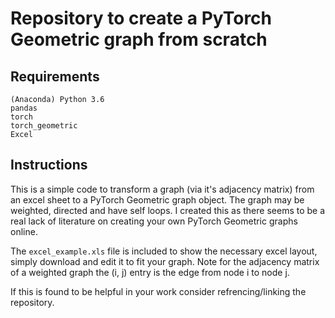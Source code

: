 # Repository to create a PyTorch Geometric graph from scratch

## Requirements
```
(Anaconda) Python 3.6
pandas
torch
torch_geometric
Excel
```
## Instructions
This is a simple code to transform a graph (via it's adjacency matrix) from an excel sheet to a PyTorch Geometric graph object. The graph may be weighted, directed and have self loops. I created this as there seems to be a real lack of literature on creating your own PyTorch Geometric graphs online.

The ```excel_example.xls``` file is included to show the necessary excel layout, simply download and edit it to fit your graph. Note for the adjacency matrix of a weighted graph the (i, j) entry is the edge from node i to node j.

If this is found to be helpful in your work consider refrencing/linking the repository.
